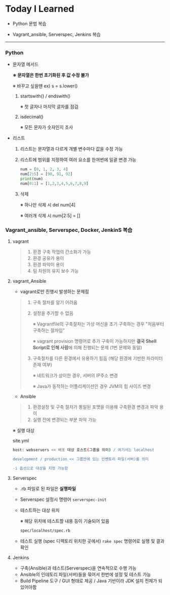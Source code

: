 # Today I Learned



* Python 문법 복습

* Vagrant_ansible, Serverspec, Jenkins 복습

---



### Python

* 문자열 메서드

  **※ 문자열은 한번 초기화된 후 값 수정 불가**

  ※ 바꾸고 싶을땐 ex) s = s.lower()

  1. startswith() / endswith()

     ※ 첫 글자나 마지막 글자를 점검

  2. isdecimal()

     ※ 모든 문자가 숫자인지 조사

* 리스트

  1. 리스트는 문자열과 다르게 개별 변수마다 값을 수정 가능

  2. 리스트에 범위를 지정하여 여러 요소를 한꺼번에 일괄 변경 가능

     ```python
     num = [0, 1, 2, 3, 4]
     num[2:5] = [90, 91, 92]
     print(num)
     num[0:1] = [1,2,3,4,5,6,7,8,9]
     ```

  3. 삭제

     ※ 하나만 삭제 시 del num[4]

     ※ 여러개 삭제 시 num[2:5] = []



### Vagrant_ansible, Serverspec, Docker, JenkinS 복습

1. vagrant

   > 1. 환경 구축 작업의 간소화가 가능
   > 2. 환경 공유가 용이
   > 3. 환경 파악이 용이
   > 4. 팀 차원의 유지 보수 가능

   

2. vagrant_Ansible

   * vagrant로만 진행시 발생하는 문제점

   > 1. 구축 절차를 알기 어려움
   >
   > 2. 설정을 추가할 수 없음
   >
   >    ※ Vagrantfile의 구축절차는 가상 머신을 초기 구축하는 경우 "처음부터 구축하는 절차임"
   >
   >    ※ vagrant provision 명령어로 추가 구축이 가능하지만 **결국 Shell Script로 인해 사람**에 의해 진행되는 문제 (1번 문제와 동일)
   >
   > 3. 구축절차를 다른 환경에서 유용하기 힘듬 (해당 환경에 기반한 파라미터 존재 여부)
   >
   >    ※ 네트워크가 상이한 경우, 서버의 IP주소 변경
   >
   >    ※ Java가 동작하는 어플리케이션인 경우 JVM의 힙 사이즈 변경

   * Ansible

   > 1. 환경설정 및 구축 절차가 통일된 포맷을 이용해 구축환경 변경과 파악 용이
   > 2. 실행 전에 변경되는 부분 파악 가능

   ※ 실행 대상

   site.yml

   ```bash
   host: webservers << 배포 대상 호스트(그룹을 의미) / 여기서는 localhost
   
   development / production << 그룹안에 있는 인벤토리 파일(서버)를 의미
   
   -i 옵션으로 대상을 지정 가능함
   ```

   

3. Serverspec

   * .rb 파일로 된 파일은 **실행파일**

   * Serverspec 설정시 명령어 `serverspec-init`

   * 테스트하는 대상 위치

     ※ 해당 위치에 테스트할 내용 등이 기술되어 있음

     ```bash
     spec/localhost/spec.rb
     ```

   * 테스트 실행 (spec 디렉토리 위치한 곳에서) `rake spec` 명령어로 실행 및 결과 확인



4. Jenkins
   * 구축(Ansible)과 테스트(Serverspec)을 연속적으로 수행 가능
   * Ansible의 인테토리 파일(서버)들을 묶어서 한번에 설정 및 테스트 가능
   * Build Pipeline 도구 / GUI 형태로 제공 / Java 기반이라 JDK 설치 전제가 되있어야함

